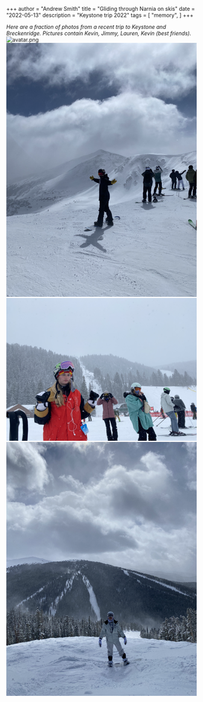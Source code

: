 +++
author = "Andrew Smith"
title = "Gliding through Narnia on skis"
date = "2022-05-13"
description = "Keystone trip 2022"
tags = [
    "memory",
]
+++

*Here are a fraction of photos from a recent trip to Keystone and Breckenridge. Pictures contain Kevin, Jimmy, Lauren, Kevin (best friends).*
![avatar.png](/images/IMG_8459.JPG)
![avatar.png](/images/IMG_8478.JPG)
![avatar.png](/images/IMG_8439.JPG)
![avatar.png](/images/IMG_8488.JPG)